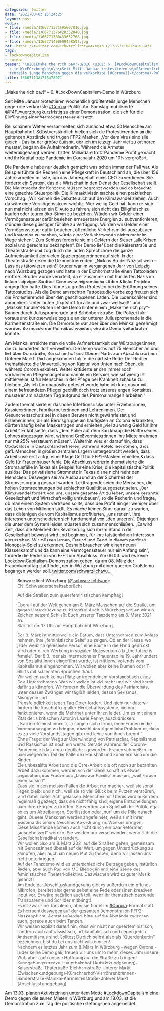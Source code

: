 ```yaml
---
categories: twitter
date: '2021-03-02 15:24:25'
layout: post
media:
- file: /media/1366771371695607816.jpg
- file: /media/1366771376028332040.jpg
- file: /media/1366771380633632768.jpg
- file: /media/1366771400099438592.jpg
ref: https://twitter.com/schwarzlichtwue/status/1366771383716478977
tags:
- lockdowncapitalism
- corona
teaser: "\u201EMake the rich pay!\u201C \u2013 6. [#LockDownCapitalism](/t/lockdowncapitalism)-Demo\
  \ in W\xFCrzburg\n\n\n\nSeit Mitte Januar protestieren w\xF6chentlich gr\xF6\xDF\
  tenteils junge Menschen gegen die verkorkste [#Corona](/t/corona)-Politik. "
title: 1366771383716478977
---
```

„Make the rich pay!“ – 6. [#LockDownCapitalism](/t/lockdowncapitalism)-Demo in Würzburg



Seit Mitte Januar protestieren wöchentlich größtenteils junge Menschen gegen die verkorkste [#Corona](/t/corona)-Politik. 
Am Samstag mobilisierte [@F4F_wuerzburg](https://twitter.com/F4F_wuerzburg) kurzfristig zu einer Demonstration, die sich für die Einführung einer Vermögenssteuer einsetzt. 

Bei schönem Wetter versammelten sich zunächst etwa 50 Menschen am Hauptbahnhof.
Selbstverständlich hielten sich die Protestierenden an die geltenden Abstände und trugen FFP2-Masken.
„Vor dem Virus sind alle gleich – Das ist der größte Bullshit, den ich im letzten Jahr viel zu oft hören musste“, begann die Auftaktrednerin. Während die Ärmsten weiterabgehängt werden, hätten Milliardäre trotz Pandemie Profit gemacht und ihr Kapital trotz Pandemie im Coronajahr
2020 um 10% vergrößert. 

Die Pandemie habe nur deutlich gemacht was schon immer der Fall war. Als Beispiel führte die Rednerin eine Pflegekraft in Deutschland an, die über 156 Jahre arbeiten müsste, um das Jahresgehalt eines CEO zu verdienen.
Sie forderte ein System, das die Wirtschaft in den Dienst der Gesellschaft stellt. Die Marktmacht der Konzerne müssen begrenzt werden und es bräuchte eine gerechte Steuerpolitik.
Die Klimaaktivistin machte einen praktischen Vorschlag: „Wir können die Debatte auch auf den Klimawandel ziehen. Auch da wäre eine Vermögenssteuer wichtig. Wer wenig Geld hat, kann es sich nun mal nicht leisten ein E-Auto zu fahren, sich nicht das Billigfleisch zu kaufen oder teuren öko-Strom zu beziehen. Würden wir Gelder einer Vermögenssteuer dafür beziehen erneuerbare Energien zu subventionieren, stünden diese günstiger für alle zu Verfügung.
Würden wir Gelder einer Vermögenssteuer dafür beziehen, öffentliche Verkehrsmittel auszubauen und kostenlos zu machen, würde einer Verkehrswende nichts mehr im Wege stehen“. Zum Schluss forderte sie mit Geldern der Steuer „alle Krisen sozial und gerecht zu bekämpfen“.
Die Demo lief über die Kaiserstraße und Theaterstraße und zog durch die lauten Sprechchöre die ganze Aufmerksamkeit der vielen Spaziergänger:innen auf sich. In der Theaterstraße riefen die Demonstrierenden: „Nicklas Bruder Nazischwein – Lass das tätowieren sein!“
Bruder war im vergangenen Jahr von Leipzig nach Würzburg gezogen und hatte in der Eichhornstraße einen Tattooladen eröffnet. Bruder wurde verurteilt, da er zusammen mit hunderten Nazis im linken Leipziger Stadtteil Connewitz migrantische Läden &amp; linke Projekte angegriffen hatte.
Dies führte zu großen Protesten bei der Eröffnung seines Tattoostudios. Als die Demo am rechten Tattoostudio  vorbeizog freuten sich die Protestierenden über den geschlossenen Laden. Die Ladenschilder sind abmontiert. 
Unter lauten „Impfstoff für alle und zwar weltweit!“ und „Masken für alle“-Rufen lief die Demo hinter einem „Make the rich pay“-Banner durch Juliuspromenade und Schönbornstraße. Die Polizei fuhr voraus und kurioserweise bog sie an der unteren Juliuspromenade in die
Karmelitenstraße ein. Die Demoroute war aber über den Mainkai genehmigt worden. So musste der Polizeibus wenden, ehe die Demo weiterlaufen konnte. 

Am Mainkai erreichte man die volle Aufmerksamkeit der Würzburger:innen, die zu hunderten dort verweilten.
Die Demo wuchs auf 75 Menschen an und lief über Domstraße, Kürschnerhof und Oberer Markt zum Abschlussort am Unteren Markt. Dort angekommen folgte die nächste Rede. Der Redner thematisierte die Umverteilung von Kapital von Unten nach Oben, die während Corona eskaliert.
Weiter kritisierte er den immer noch vorhandenen Pflegemangel und nannte ein Beispiel, wie schwierig ist mittlerweile ist für Menschen in der Pflege bei Krankheit zuhause zu bleiben: „Als ich Coronapositiv getestet wurde habe ich kurz davor mit einem befreundeten Pfleger gechillt doch trotz unseres engen Kontaktes, musste er am nächsten Tag aufgrund des Personalmangels arbeiten!“

Zudem thematisierte er das hohe Infektionsrisiko unter Erzieher:innen, Kassierer:innen, Fabrikarbeiter:innen und Lehrer:innen.
Der Gesundheitsschutz sei in diesen Berufen nicht gewährleistet und Erzieher:innen, die als Berufsgruppe am häufigsten an Corona erkrankten, dürften häufig keine Maske tragen und erhielten „viel zu wenig Geld für ihre Arbeit!“
Er kritisierte, dass „dem Polier auf dem Bau knapp die Hälfte seines Lohnes abgezogen wird, während Großvermieter:innen ihre Mieteinnahmen nur mit 25% versteuern müssen“.
Weiterhin wies er darauf hin, dass Obdachlose in Deutschland erfrieren, während Hotels leer stehen, dass gefl. Menschen in großen zentralen Lagern untergebracht werden, dass Arbeitslose erst aufgr. einer Klage Geld für FFP2-Masken erhielten &amp; dass Geld für Frauenhäuser fehle.
Die Abschlussrednerin thematisierte die Stromausfälle in Texas als Beispiel für eine Krise, die kapitalistische Politik auslöse. Das privatisierte Stromnetz in Texas diene nicht mehr den Menschen.
Deswegen sei am Ausbau und an der Sicherheit der Stromversorgung gespart worden. Leidtragende seien die Menschen, die hohen Stromrechnungen bei schlechter Qualität ausgesetzt seien.
„Der Klimawandel fordert von uns, unsere gesamte Art zu leben, unsere gesamte Gesellschaft und Wirtschaft völlig umzubauen“, so die Rednerin und fragte, ob man einem System vertrauen sollte, dass den Profit einiger weniger über das Leben von Millionen stellt.
Es mache keinen Sinn, darauf zu warten, dass diejenigen die vom Kapitalismus profitierten, „uns retten“. Ihre Interessen unterscheideten sich fundamental von „den unseren“. Diejenigen die unter dem System leiden müssten sich zusammenschließen.
„Es wird Zeit, dass die Mehrheit der Bevölkerung sich ihrem Stand in der Gesellschaft bewusst wird und beginnen, für ihre tatsächlichen Interessen einzustehen. Wir müssen lernen, Freund und Feind in diesem perfiden Monopoly-Spiel zu erkennen.
Deshalb brauchen wir einen neuen Klassenkampf und da kann eine Vermögenssteuer nur ein Anfang sein“, forderte die Rednerin von FFF zum Abschluss.
Am 06.03. wird es keine LockdownCapitalism-Demonstration geben, da am 08. März der Frauenkampftag stattfindet, der in Würzburg mit einer queeren Großdemo begangen werden soll.  [twitter.com/schwarzlichtwu…](https://twitter.com/schwarzlichtwue/status/1365628247808090114?s=19)
> <b>Schwarzlicht Würzburg</b> ([@schwarzlichtwue](https://twitter.com/schwarzlichtwue)):  
>CN: Schwangerschaftsabbrüche   
>  
>  
>  
>Auf die Straßen zum queerfeministischen Kampftag!  
>  
>   
>  
>Überall auf der Welt gehen am 8. März Menschen auf die Straße, um gegen Unterdrückung zu kämpfen! Auch in Würzburg wollen wir ein Zeichen setzen! Schließt Euch unserer Tanzdemo am 8. März 2021 an.   
>Start ist um 17 Uhr am Hauptbahnhof Würzburg.   
>  
>   
>  
>Der 8. März ist mittlerweile ein Datum, dass Unternehmen zum Anlass nehmen, ihre „feministische Seite“ zu zeigen. Ob an der Kasse, wo jeder weiblich gelesenen Person eine Blume in die Hand gedrückt wird oder durch Werbung in sozialen Netzwerken à la „the future is female“. Der 8.3., der als internationaler Frauentag im 19. Jahrhundert von Sozialist:innen eingeführt wurde, ist mittlerw. vollends vom Kapitalismus eingenommen. Wir wollen aber keine Blumen oder T-Shirts mit schlechten Sprüchen drauf.  
>Wir wollen auch keinen Platz an irgendeinem Vorstandstisch eines Dax-Unternehmens. Was wir wollen ist viel mehr und wir sind bereit dafür zu kämpfen. Wir fordern die Überwindung des Patriarchats, unter dessen Zwängen wir täglich leiden, dessen Sexismus, Misogynie und  
>Transfeindlichkeit jeden Tag Opfer fordert. Und nicht nur das: wir fordern die Abschaffung aller Herrschaftssysteme, die nur funktionieren, wenn die Mehrheit unter ihnen leidet. Um es mit einem Zitat der:s britischen Autor:in Laurie Penny, auszudrücken:  
>„'Karrierefeminst:innen' (...) sorgen sich darum, mehr Frauen in die Vorstandsetagen zu bringen, obwohl das eigentliche Problem ist, dass es zu viele Vorstandsetagen gibt und keine von ihnen brennt.“  
>Ohne Frage: der Weg zur Überwindung von Patriarchat, Kapitalismus und Rassismus ist noch ein weiter. Gerade während der Corona-Pandemie ist das umso deutlicher geworden: Frauen schmeißen im überwiegenden Teil der Fälle den Haushalt und kümmern sich um die Kinder.  
>Die unbezahlte Arbeit und die Care-Arbeit, die oft noch zur bezahlten Arbeit dazu kommen, werden von der Gesellschaft als etwas angesehen, das Frauen aus „Liebe zur Familie“ machen, „weil Frauen eben so sind“.  
>Dass sie in den meisten Fällen die Arbeit nur machen, weil sie sonst liegen bleibt und nicht, weil sie so viel Glück beim Putzen verspüren, wird dabei außer Acht gelassen. Menschen mit Uterus wird außerdem regelmäßig gezeigt, dass sie nicht fähig sind, eigene Entscheidungen über ihren Körper zu treffen. Sie werden zum Spielball der Politik, egal ob es um Abtreibungen, Sterilisation oder „nur“ um die Pille danach geht. Queere Menschen werden angefeindet, weil sie mit ihrer Existenz die binäre Geschlechterordnung ins Wanken bringen.  
>Diese Missstände können auch nicht durch ein paar Reformen „ausgebessert“ werden. Sie werden nur verschwinden, wenn sich die Gesellschaft radikal verändert.  
>Wir wollen also am 8. März 2021 auf die Straßen gehen, gemeinsam mit Genoss:innen überall auf der Welt, um gegen Unterdrückung zu kämpfen, aber auch um neuen Mut zu fassen, denn wir lassen uns nicht unterkriegen.  
>Auf der Tanzdemo wird es unterschiedliche Beiträge geben, natürlich Reden, aber auch Rap von MC Ellebogen und eine Szene des feministischen Theaterkollektivs. Dazwischen wird zu guter Musik getanzt!  
>Am Ende der Abschlusskundgebung gibt es außerdem ein offenes Mikrofon, bereitet also gerne selbst eine Rede oder einen kreativen Input vor. Es wäre natürlich auch toll, wenn ihr thematisch passende Transparente und Schilder mitbringt!  
>Es ist zwar eine Tanzdemo, aber sie findet im [#Corona](/t/corona)-Format statt. Es herrscht deswegen auf der gesamten Demonstration FFP2-Maskenpflicht. Achtet außerdem bitte auf die Abstände zwischen euch, gerade auch beim Tanzen.  
>Wir weisen explizit darauf hin, dass wir nicht nur queerfeministisch, sondern auch antirassistisch, antikapitalistisch und gegen jeden Antisemitismus sind. Solltest Du dich selbst also als "Querdenker:in" bezeichnen, bist du bei uns nicht willkommen!  
>Nachdem es letztes Jahr zum 8. März in Würzburg - wegen Corona - leider keine Demo gab, freuen wir uns umso mehr, dieses Jahr unsere Wut, aber auch unsere Hoffnung auf die Straße zu bringen!  
>Kundgebungsstrecke: Hauptbahnhof (Auftaktkundgbeung)-Kaiserstraße-Thatertraße-Eichhornstraße-Unterer Markt (Zwischenkundgebung)-Kürschnerhof-Vierröhrenbrunnen-Sanderstraße-Mainkai-Karmelitenstraße-Unterer Markt (Abschlusskundgebung)  


Am 13.03. planen Aktivist:innen unter dem Motto [#LockdownCapitalism](/t/lockdowncapitalism) eine Demo gegen die teuren Mieten in Würzburg und am 18.03. ist die Demonstration zum Tag der politischen Gefangenen angemeldet.